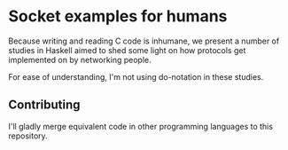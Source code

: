 Socket examples for humans
===

Because writing and reading C code is inhumane, we present a number of
studies in Haskell aimed to shed some light on how protocols get implemented
on by networking people.

For ease of understanding, I'm not using do-notation in these studies.

Contributing
---

I'll gladly merge equivalent code in other programming languages to this
repository.
